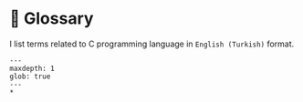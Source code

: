 # 📖 Glossary

I list terms related to C programming language in `English (Turkish)` format.

```{toctree}
---
maxdepth: 1
glob: true
---
*
```
